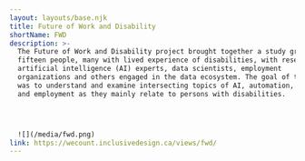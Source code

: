 ```yaml
---
layout: layouts/base.njk
title: Future of Work and Disability
shortName: FWD
description: >-
  The Future of Work and Disability project brought together a study group of
  fifteen people, many with lived experience of disabilities, with researchers,
  artificial intelligence (AI) experts, data scientists, employment
  organizations and others engaged in the data ecosystem. The goal of the group
  was to understand and examine intersecting topics of AI, automation, standards
  and employment as they mainly relate to persons with disabilities.




  ![](/media/fwd.png)
link: https://wecount.inclusivedesign.ca/views/fwd/
---
```

